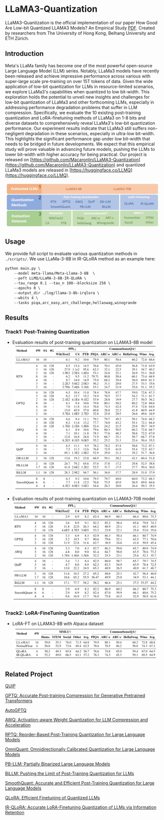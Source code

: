 # LLaMA3-Quantization

LLaMA3-Quantization is the official implementation of our paper How Good Are Low-bit Quantized LLAMA3 Models?
An Empirical Study [PDF](https://arxiv.org/abs/2404.14047). Created by researchers from The University of Hong Kong, Beihang University and ETH Zürich.

## Introduction
Meta's LLaMa family has become one of the most powerful open-source Large Language Model (LLM) series. Notably, LLaMa3 models have recently been released and achieve impressive performance across various with super-large scale pre-training on over 15T tokens of data. Given the wide application of low-bit quantization for LLMs in resource-limited scenarios, we explore LLaMa3's capabilities when quantized to low bit-width. This exploration holds the potential to unveil new insights and challenges for low-bit quantization of LLaMa3 and other forthcoming LLMs, especially in addressing performance degradation problems that suffer in LLM compression. Specifically, we evaluate the 10 existing post-training quantization and LoRA-finetuning methods of LLaMa3 on 1-8 bits and diverse datasets to comprehensively reveal LLaMa3's low-bit quantization performance. Our experiment results indicate that LLaMa3 still suffers non-negligent degradation in these scenarios, especially in ultra-low bit-width. This highlights the significant performance gap under low bit-width that needs to be bridged in future developments. We expect that this empirical study will prove valuable in advancing future models, pushing the LLMs to lower bit-width with higher accuracy for being practical. Our project is released on [https://github.com/Macaronlin/LLaMA3-Quantization](https://github.com/Macaronlin/LLaMA3-Quantization) and quantized LLaMa3 models are released in [https://huggingface.co/LLMQ](https://huggingface.co/LLMQ).

![img](images/overview.png)

## Usage

We provide full script to evaluate various quantization methods in `./scripts/`. We use LLaMa-3-8B in IR-QLoRA method as an example here:

```shell
python main.py \ 
    --model meta-llama/Meta-Llama-3-8B  \ 
    --peft LLMQ/LLaMA-3-8B-IR-QLoRA \ 
    --tau_range 0.1 --tau_n 100--blocksize 256 \ 
    --epochs 0 \ 
    --output_dir ./log/llama-3-8b-irqlora \ 
    --wbits 4 \ 
    --tasks piqa,arc_easy,arc_challenge,hellaswag,winogrande
```

## Results

### Track1: Post-Training Quantization

- Evaluation results of post-training quantization on LLAMA3-8B model
  ![img](images/result_ptq_1.png)

- Evaluation results of post-training quantization on LLAMA3-70B model
  ![img](images/result_ptq_2.png)

### Track2: LoRA-FineTuning Quantization
- LoRA-FT on LLAMA3-8B with Alpaca dataset
  ![img](images/result_lora_ft_1.png)

## Related Project

[QUIP](https://github.com/Cornell-RelaxML/QuIP)

[GPTQ: Accurate Post-training Compression for Generative Pretrained Transformers](https://github.com/IST-DASLab/gptq)

[AutoGPTQ](https://github.com/PanQiWei/AutoGPTQ)

[AWQ: Activation-aware Weight Quantization for LLM Compression and Acceleration](https://github.com/mit-han-lab/llm-awq)

[RPTQ: Reorder-Based Post-Training Quantization for Large Language Models](https://github.com/hahnyuan/RPTQ4LLM)

[OmniQuant: Omnidirectionally Calibrated Quantization for Large Language Models](https://github.com/OpenGVLab/OmniQuant)

[PB-LLM: Partially Binarized Large Language Models](https://github.com/hahnyuan/PB-LLM)

[BiLLM: Pushing the Limit of Post-Training Quantization for LLMs](https://github.com/Aaronhuang-778/BiLLM)

[SmoothQuant: Accurate and Efficient Post-Training Quantization for Large Language Models](https://github.com/mit-han-lab/smoothquant)

[QLoRA: Efficient Finetuning of Quantized LLMs](https://github.com/artidoro/qlora)

[IR-QLoRA: Accurate LoRA-Finetuning Quantization of LLMs via Information Retention](https://github.com/htqin/IR-QLoRA)


<!-- ## Citation
If you use our OmniQuant approach in your research, please cite our paper:

```

``` -->